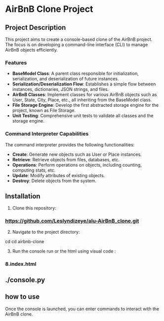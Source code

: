 # AirBnB Clone Project

## Project Description

This project aims to create a console-based clone of the AirBnB project. The focus is on developing a command-line interface (CLI) to manage AirBnB objects efficiently.

### Features

- **BaseModel Class**: A parent class responsible for initialization, serialization, and deserialization of future instances.
- **Serialization/Deserialization Flow**: Establishes a simple flow between instances, dictionaries, JSON strings, and files.
- **AirBnB Classes**: Implement classes for various AirBnB objects such as User, State, City, Place, etc., all inheriting from the BaseModel class.
- **File Storage Engine**: Develop the first abstracted storage engine for the project, known as File Storage.
- **Unit Testing**: Comprehensive unit tests to validate all classes and the storage engine.

### Command Interpreter Capabilities

The command interpreter provides the following functionalities:

- **Create**: Generate new objects such as User or Place instances.
- **Retrieve**: Retrieve objects from files, databases, etc.
- **Operations**: Perform operations on objects, including counting, computing stats, etc.
- **Update**: Modify attributes of existing objects.
- **Destroy**: Delete objects from the system.

## Installation

1. Clone this repository:

### https://github.com/Leslyndizeye/alu-AirBnB_clone.git

2. Navigate to the project directory:

cd cd airbnb-clone


3. Run the console run or  the html using visual code :
### 8.index.html


## ./console.py

## how to use

Once the console is launched, you can enter commands to interact with the AirBnB clone. 
